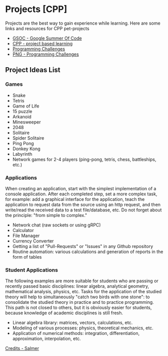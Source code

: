 # Projects [CPP]

Projects are the best way to gain experience while learning. Here are some links and resources for CPP pet-projects

- [GSOC - Google Summer Of Code](https://summerofcode.withgoogle.com/archive)
- [CPP - project based learning](https://github.com/practical-tutorials/project-based-learning#cc)
- [Programming Challenges](https://programming-challenges.jeremyjaydan.dev/)
- [PNG - Programming Challenges](https://programming-challenges.jeremyjaydan.dev/media/programming-challenges-v4.0.png)

## Project Ideas List

### Games

- Snake
- Tetris
- Game of Life
- 15 puzzle
- Arkanoid
- Minesweeper
- 2048
- Solitaire
- Spider Solitaire
- Ping Pong
- Donkey Kong
- Labyrinth
- Network games for 2-4 players (ping-pong, tetris, chess, battleships, etc.)

### Applications

When creating an application, start with the simplest implementation of a console application. After each completed step, set a more complex task, for example: add a graphical interface for the application, teach the application to request data from the source using an http request, and then write/read the received data to a test file/database, etc. Do not forget about the principle: "from simple to complex."

- Network chat (raw sockets or using gRPC)
- Calculator
- File Manager
- Currency Converter
- Getting a list of "Pull-Requests" or "Issues" in any Github repository
- Routine automation: various calculations and generation of reports in the form of tables

### Student Applications

The following examples are more suitable for students who are passing or recently passed basic disciplines: linear algebra, analytical geometry, mathematical analysis, physics, etc. Tasks for the application of the studied theory will help to simultaneously "catch two birds with one stone": to consolidate the studied theory in practice and to practice programming. This path is not closed to others, but it is obviously easier for students, because knowledge of academic disciplines is still fresh.

- Linear algebra library: matrices, vectors, calculations, etc.
- Modeling of various processes: physics, theoretical mechanics, etc.
- Application of numerical methods: integration, differentiation, approximation, interpolation, etc.

[Credits - Salmer](https://github.com/salmer/CppDeveloperRoadmap)
